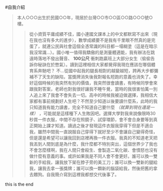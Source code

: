 
#自我介紹

>本人○○○出生於民國○○年，現居於台灣○○市○○區○○路○○○號○樓。
>>從小資質平庸成績不佳，國小連國文課本上的中文都默寫不出來（現在我也沒有多大的進步），數學成績要不是我有千里眼不然真的是完蛋了，就連公民與社會這個全憑常識的科目都一塌糊塗（這是在暗示我沒常識…）。國小唯一值得我驕傲的是測量體適能，我有辦法在跳遠時落地不發出聲音、
__100公尺__
衝刺跑贏班上大部分女生（偷偷告訴你秘訣在於憋氣）。讀到這裡相信大家都覺得我現在應該在哪個體育系奔馳吧？
>>不…從國中起我的腿長相對的越變越短，跨再大步都彌補不了天生的缺陷，當獎牌消失後我對報名短跑的意義也消失了。幸好這個時候的我突然有別的價值，我突然很會讀書，有時候同學會來跟我對答案，老師也對我很好讓我不睡午覺，當時的我很害怕萬一別人追上來了我會不會失去一切。高中的時候我被迫做選擇，我相信大家都有事前規劃好人生吧？不然至少知道以後要讀什麼系，此時的我只知道我有能力讀書，完全不知道自己要什麼
*（就算到現在還是一樣）*
，可能就是這樣種下人生敗因吧。選擇大學對我來說像限時30秒買一件衣服，中間不存在照鏡子、試穿環節，會不會合身要等到真正開始上課才知道。讀過之後才發現這件衣服我穿得下但是不適合我，雖然中間我一直說服自己穿得下就好至少不會讓自己變得奇怪，但是還是希望可以讓我回到店裡再換一件衣服。我真的不知道老天把我丟到人間到底是為什麼，我什麼都不特別突出，這個世界少了我也不會怎麼樣啊，我在人間只會殺生、會製造二氧化碳、會憤怒也沒有做什麼有意義的事。或許如果我是不同人會不會更好。誰可以換一雙新的手給我，讓我放下架在脖子旁的美工刀；誰可以換一雙新的腿給我，讓我去拿一張獎牌；誰可以換一顆新的腦袋給我，然後把舊的拿去餵狗。自我簡介寫到這裡我都想交代後事了。

>>
this is the end
